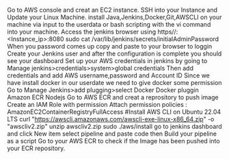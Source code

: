 Go to AWS console and creat an EC2 instance.
SSH into your Instance and Update your Linux Machine.
install Java,Jenkins,Docker,Git,AWSCLI on your machine via input to the userdata or bash scripting with the vi command into your machine.
Access the jenkins browser using https//:<Instance_ip>:8080
sudo cat /var/lib/jenkins/secrets/initialAdminPassword
When you password comes up copy and paste to your browser to loggin
Create your Jenkins user and after the configuration is complete you should see your dashboard
Set up your AWS credentials in jenkins by going to Manage jenkins>credentials>system>global credentials
Then add credentials and add AWS username,password and Account ID
Since we have install docker in our userdate we need to give docker some permission
Go to Manage Jenkins>add plugging>select
Docker
Docker pluggin
Amazon ECR
Nodejs
Go to AWS ECR and creat a reprository to push image
Create an IAM Role with permission
Attach permission policies : AmazonEC2ContainerRegistryFullAccess
#Install AWS CLI on Ubuntu 22.04 LTS
curl "https://awscli.amazonaws.com/awscli-exe-linux-x86_64.zip" -o "awscliv2.zip"
unzip awscliv2.zip 
sudo ./aws/install
go to jenkins dashboard and click New item select pipeline and paste code
then Build your pipeline as a script
Go to your AWS ECR to check if the Image has been pushed into your ECR repository.